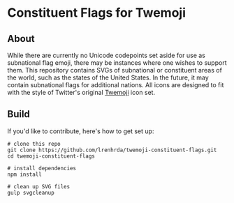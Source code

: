 # Constituent Flags for Twemoji

## About

While there are currently no Unicode codepoints set aside for use as subnational flag emoji, there may be instances where one wishes to support them. This repository contains SVGs of subnational or constituent areas of the world, such as the states of the United States. In the future, it may contain subnational flags for additional nations. All icons are designed to fit with the style of Twitter's original [Twemoji](https://github.com/twitter/twemoji) icon set.

## Build

If you'd like to contribute, here's how to get set up:

```
# clone this repo
git clone https://github.com/lrenhrda/twemoji-constituent-flags.git
cd twemoji-constituent-flags

# install dependencies
npm install

# clean up SVG files
gulp svgcleanup
```
